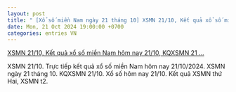 ```yaml
---
layout: post
title: " [Xổ số miền Nam ngày 21 tháng 10] XSMN 21/10, Kết quả xổ số miền Nam hôm nay 21/10, KQXSMN 21 ..."
date: Mon, 21 Oct 2024 19:00:00 +0700
categories: entries VN
---
```

[XSMN 21/10, Kết quả xổ số miền Nam hôm nay 21/10, KQXSMN 21 ...](https://congthuong.vn/xsmn-2110-ket-qua-xo-so-mien-nam-hom-nay-21102024-xo-so-mien-nam-ngay-21-thang-10truc-tiep-xsmn-2110-353589.html)

XSMN 21/10. Trực tiếp kết quả xổ số miền Nam hôm nay 21/10/2024. XSMN ngày 21 tháng 10. KQXSMN 21/10. Xổ số hôm nay 21/10. Kết quả XSMN thứ Hai, XSMN t2.

